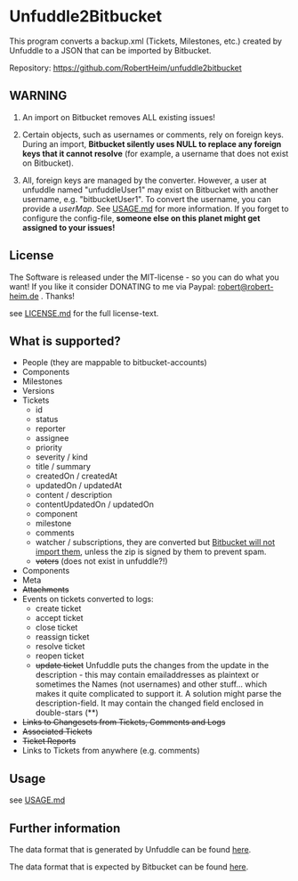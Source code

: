 # Unfuddle2Bitbucket

This program converts a backup.xml (Tickets, Milestones, etc.) created by Unfuddle to a JSON that can be imported by Bitbucket.

Repository: https://github.com/RobertHeim/unfuddle2bitbucket

## WARNING
1. An import on Bitbucket removes ALL existing issues!

2. Certain objects, such as usernames or comments, rely on foreign keys. During an import, **Bitbucket silently uses NULL to replace any foreign keys that it cannot resolve** (for example, a username that does not exist on Bitbucket).

3. All, foreign keys are managed by the converter. However, a user at unfuddle named "unfuddleUser1" may exist on Bitbucket with another username, e.g. "bitbucketUser1". To convert the username, you can provide a *userMap*. See [USAGE.md](USAGE.md) for more information. If you forget to configure the config-file, **someone else on this planet might get assigned to your issues!**


## License

The Software is released under the MIT-license - so you can do what you want! If you like it consider DONATING to me via Paypal: robert@robert-heim.de . Thanks!

see [LICENSE.md](LICENSE.md) for the full license-text.

## What is supported?

* People (they are mappable to bitbucket-accounts)
* Components
* Milestones
* Versions
* Tickets
    * id
    * status
    * reporter
    * assignee
    * priority
    * severity / kind
    * title / summary
    * createdOn / createdAt
    * updatedOn / updatedAt
    * content / description
    * contentUpdatedOn / updatedOn
    * component
    * milestone
    * comments
    * watcher / subscriptions, they are converted but [Bitbucket will not import them](https://bitbucket.org/site/master/issue/7417/issue-importer-does-not-transfer-watchers), unless the zip is signed by them to prevent spam.
    * ~~voters~~ (does not exist in unfuddle?!)
* Components
* Meta
* ~~Attachments~~
* Events on tickets converted to logs:
    * create ticket
    * accept ticket
    * close ticket
    * reassign ticket
    * resolve ticket
    * reopen ticket
    * ~~update ticket~~ Unfuddle puts the changes from the update in the description - this may contain emailaddresses as plaintext or sometimes the Names (not usernames) and other stuff... which makes it quite complicated to support it. A solution might parse the description-field. It may contain the changed field enclosed in  double-stars (\*\*)
* ~~Links to Changesets from Tickets, Comments and Logs~~
* ~~Associated Tickets~~
* ~~Ticket Reports~~
* Links to Tickets from anywhere (e.g. comments)

## Usage

see [USAGE.md](USAGE.md)

## Further information

The data format that is generated by Unfuddle can be found [here](https://unfuddle.com/support/docs/api/data_models).

The data format that is expected by Bitbucket can be found [here](https://confluence.atlassian.com/pages/viewpage.action?pageId=330796872).


